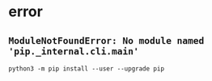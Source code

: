 # error
## `ModuleNotFoundError: No module named 'pip._internal.cli.main'`

    python3 -m pip install --user --upgrade pip